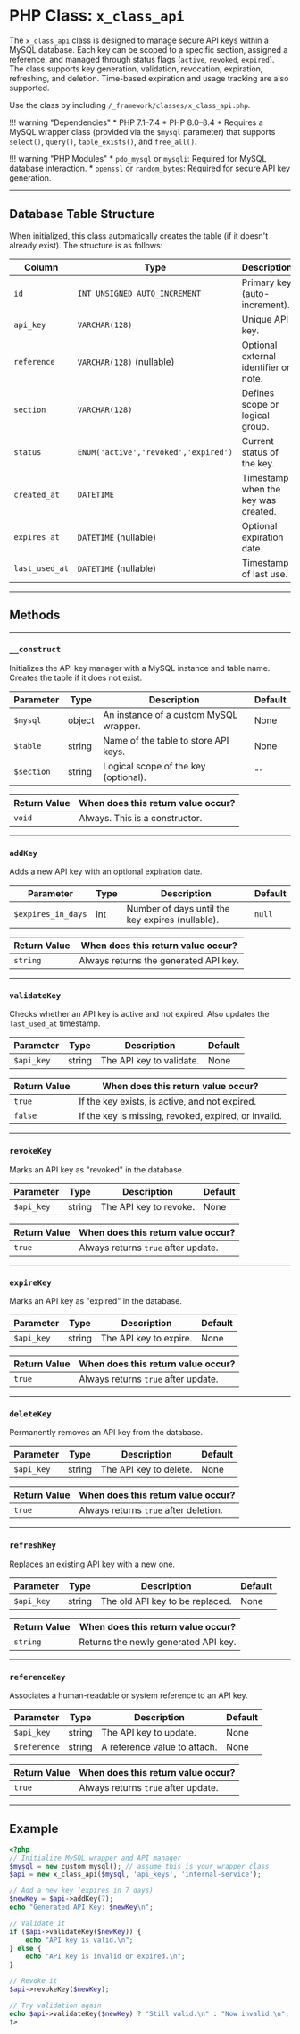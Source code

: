 # PHP Class: `x_class_api`

The `x_class_api` class is designed to manage secure API keys within a MySQL database. Each key can be scoped to a specific section, assigned a reference, and managed through status flags (`active`, `revoked`, `expired`). The class supports key generation, validation, revocation, expiration, refreshing, and deletion. Time-based expiration and usage tracking are also supported.

Use the class by including `/_framework/classes/x_class_api.php`.

!!! warning "Dependencies"
	* PHP 7.1–7.4
	* PHP 8.0–8.4
	* Requires a MySQL wrapper class (provided via the `$mysql` parameter) that supports `select()`, `query()`, `table_exists()`, and `free_all()`.

!!! warning "PHP Modules"
	* `pdo_mysql` or `mysqli`: Required for MySQL database interaction.
	* `openssl` or `random_bytes`: Required for secure API key generation.

---

## Database Table Structure

When initialized, this class automatically creates the table (if it doesn't already exist). The structure is as follows:

| Column         | Type                                 | Description                           |
| -------------- | ------------------------------------ | ------------------------------------- |
| `id`           | `INT UNSIGNED AUTO_INCREMENT`        | Primary key (auto-increment).         |
| `api_key`      | `VARCHAR(128)`                       | Unique API key.                       |
| `reference`    | `VARCHAR(128)` (nullable)            | Optional external identifier or note. |
| `section`      | `VARCHAR(128)`                       | Defines scope or logical group.       |
| `status`       | `ENUM('active','revoked','expired')` | Current status of the key.            |
| `created_at`   | `DATETIME`                           | Timestamp when the key was created.   |
| `expires_at`   | `DATETIME` (nullable)                | Optional expiration date.             |
| `last_used_at` | `DATETIME` (nullable)                | Timestamp of last use.                |

---

## Methods

---

### `__construct`

Initializes the API key manager with a MySQL instance and table name. Creates the table if it does not exist.

| Parameter  | Type   | Description                            | Default |
| ---------- | ------ | -------------------------------------- | ------- |
| `$mysql`   | object | An instance of a custom MySQL wrapper. | None    |
| `$table`   | string | Name of the table to store API keys.   | None    |
| `$section` | string | Logical scope of the key (optional).   | `""`    |

| Return Value | When does this return value occur? |
| ------------ | ---------------------------------- |
| `void`       | Always. This is a constructor.     |

---

### `addKey`

Adds a new API key with an optional expiration date.

| Parameter          | Type | Description                                      | Default |
| ------------------ | ---- | ------------------------------------------------ | ------- |
| `$expires_in_days` | int  | Number of days until the key expires (nullable). | `null`  |

| Return Value | When does this return value occur?    |
| ------------ | ------------------------------------- |
| `string`     | Always returns the generated API key. |

---

### `validateKey`

Checks whether an API key is active and not expired. Also updates the `last_used_at` timestamp.

| Parameter  | Type   | Description              | Default |
| ---------- | ------ | ------------------------ | ------- |
| `$api_key` | string | The API key to validate. | None    |

| Return Value | When does this return value occur?                   |
| ------------ | ---------------------------------------------------- |
| `true`       | If the key exists, is active, and not expired.       |
| `false`      | If the key is missing, revoked, expired, or invalid. |

---

### `revokeKey`

Marks an API key as "revoked" in the database.

| Parameter  | Type   | Description            | Default |
| ---------- | ------ | ---------------------- | ------- |
| `$api_key` | string | The API key to revoke. | None    |

| Return Value | When does this return value occur?  |
| ------------ | ----------------------------------- |
| `true`       | Always returns `true` after update. |

---

### `expireKey`

Marks an API key as "expired" in the database.

| Parameter  | Type   | Description            | Default |
| ---------- | ------ | ---------------------- | ------- |
| `$api_key` | string | The API key to expire. | None    |

| Return Value | When does this return value occur?  |
| ------------ | ----------------------------------- |
| `true`       | Always returns `true` after update. |

---

### `deleteKey`

Permanently removes an API key from the database.

| Parameter  | Type   | Description            | Default |
| ---------- | ------ | ---------------------- | ------- |
| `$api_key` | string | The API key to delete. | None    |

| Return Value | When does this return value occur?    |
| ------------ | ------------------------------------- |
| `true`       | Always returns `true` after deletion. |

---

### `refreshKey`

Replaces an existing API key with a new one.

| Parameter  | Type   | Description                     | Default |
| ---------- | ------ | ------------------------------- | ------- |
| `$api_key` | string | The old API key to be replaced. | None    |

| Return Value | When does this return value occur?   |
| ------------ | ------------------------------------ |
| `string`     | Returns the newly generated API key. |

---

### `referenceKey`

Associates a human-readable or system reference to an API key.

| Parameter    | Type   | Description                  | Default |
| ------------ | ------ | ---------------------------- | ------- |
| `$api_key`   | string | The API key to update.       | None    |
| `$reference` | string | A reference value to attach. | None    |

| Return Value | When does this return value occur?  |
| ------------ | ----------------------------------- |
| `true`       | Always returns `true` after update. |

---

## Example

```php
<?php
// Initialize MySQL wrapper and API manager
$mysql = new custom_mysql(); // assume this is your wrapper class
$api = new x_class_api($mysql, 'api_keys', 'internal-service');

// Add a new key (expires in 7 days)
$newKey = $api->addKey(7);
echo "Generated API Key: $newKey\n";

// Validate it
if ($api->validateKey($newKey)) {
	echo "API key is valid.\n";
} else {
	echo "API key is invalid or expired.\n";
}

// Revoke it
$api->revokeKey($newKey);

// Try validation again
echo $api->validateKey($newKey) ? "Still valid.\n" : "Now invalid.\n";
?>
```
